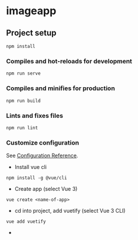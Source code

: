 # imageapp

## Project setup
```
npm install
```

### Compiles and hot-reloads for development
```
npm run serve
```

### Compiles and minifies for production
```
npm run build
```

### Lints and fixes files
```
npm run lint
```

### Customize configuration
See [Configuration Reference](https://cli.vuejs.org/config/).

*   Install vue cli
```
npm install -g @vue/cli
```
*   Create app (select Vue 3)
```
vue create <name-of-app>
```
*   cd into project, add vuetify (select Vue 3 CLI)
```
vue add vuetify
```
*   